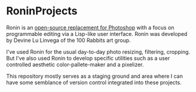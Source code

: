 # RoninProjects

Ronin is an [open-source replacement for Photoshop](https://100r.co/site/ronin.html#library) with a focus on programmable editing via a Lisp-like user interface. Ronin was developed by Devine Lu Linvega of the 100 Rabbits art group.

I've used Ronin for the usual day-to-day photo resizing, filtering, cropping. But I've also used Ronin to develop specific utilities such as a user controlled aesthetic color-pallete-maker and a pixelizer.

This repository mostly serves as a staging ground and area where I can have some semblance of version control integrated into these projects.